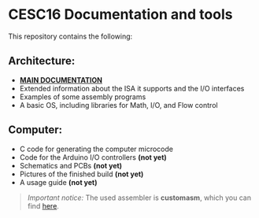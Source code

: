 # CESC16 Documentation and tools

This repository contains the following:

## Architecture:
- [**MAIN DOCUMENTATION**](https://github.com/p-rivero/CESC16/blob/main/DOCS/CESC16.pdf)
- Extended information about the ISA it supports and the I/O interfaces
- Examples of some assembly programs
- A basic OS, including libraries for Math, I/O, and Flow control

## Computer:
- C code for generating the computer microcode
- Code for the Arduino I/O controllers **(not yet)**
- Schematics and PCBs **(not yet)**
- Pictures of the finished build **(not yet)**
- A usage guide **(not yet)**

> *Important notice:* The used assembler is **customasm**, which you can find [here](https://github.com/hlorenzi/customasm).
